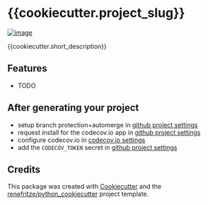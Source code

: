 {{cookiecutter.project_slug}}
=========


[![image]({{cookiecutter.repository_url}}/workflows/pytest/badge.svg)]({{cookiecutter.repository_url}}/actions)


{{cookiecutter.short_description}}


Features
--------

-   TODO

After generating your project
-----------------------------

- setup branch protection+automerge in [github project settings]({{cookiecutter.repository_url}}/settings/branches)
- request install for the codecov.io app in [github project settings]({{cookiecutter.repository_url}}/settings/installations)
- configure codecov.io in [codecov.io settings](https://codecov.io/gh/{{cookiecutter.github_username}}/{{cookiecutter.project_slug}}/settings)
- add the `CODECOV_TOKEN` secret in [github project settings]({{cookiecutter.repository_url}}/settings/secrets/actions)


Credits
-------

This package was created with
[Cookiecutter](https://github.com/audreyr/cookiecutter) and the
[renefritze/python_cookiecutter](https://github.com/renefritze/python_cookiecutter)
project template.
